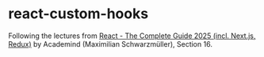 # react-custom-hooks

Following the lectures from [React - The Complete Guide 2025 (incl. Next.js, Redux)](https://www.udemy.com/course/react-the-complete-guide-incl-redux) by Academind (Maximilian Schwarzmüller), Section 16.

